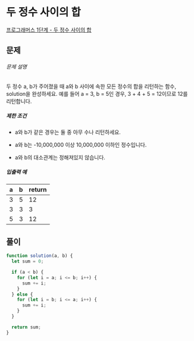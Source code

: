 # 두 정수 사이의 합

[프로그래머스 1단계 - 두 정수 사이의 합](https://school.programmers.co.kr/learn/courses/30/lessons/12912)

## 문제

###### 문제 설명

두 정수 a, b가 주어졌을 때 a와 b 사이에 속한 모든 정수의 합을 리턴하는 함수, solution을 완성하세요.
예를 들어 a = 3, b = 5인 경우, 3 + 4 + 5 = 12이므로 12를 리턴합니다.

##### 제한 조건

- a와 b가 같은 경우는 둘 중 아무 수나 리턴하세요.

- a와 b는 -10,000,000 이상 10,000,000 이하인 정수입니다.

- a와 b의 대소관계는 정해져있지 않습니다.

##### 입출력 예

| a   | b   | return |
| --- | --- | ------ |
| 3   | 5   | 12     |
| 3   | 3   | 3      |
| 5   | 3   | 12     |

## 풀이

```javascript
function solution(a, b) {
  let sum = 0;

  if (a < b) {
    for (let i = a; i <= b; i++) {
      sum += i;
    }
  } else {
    for (let i = b; i <= a; i++) {
      sum += i;
    }
  }

  return sum;
}
```

